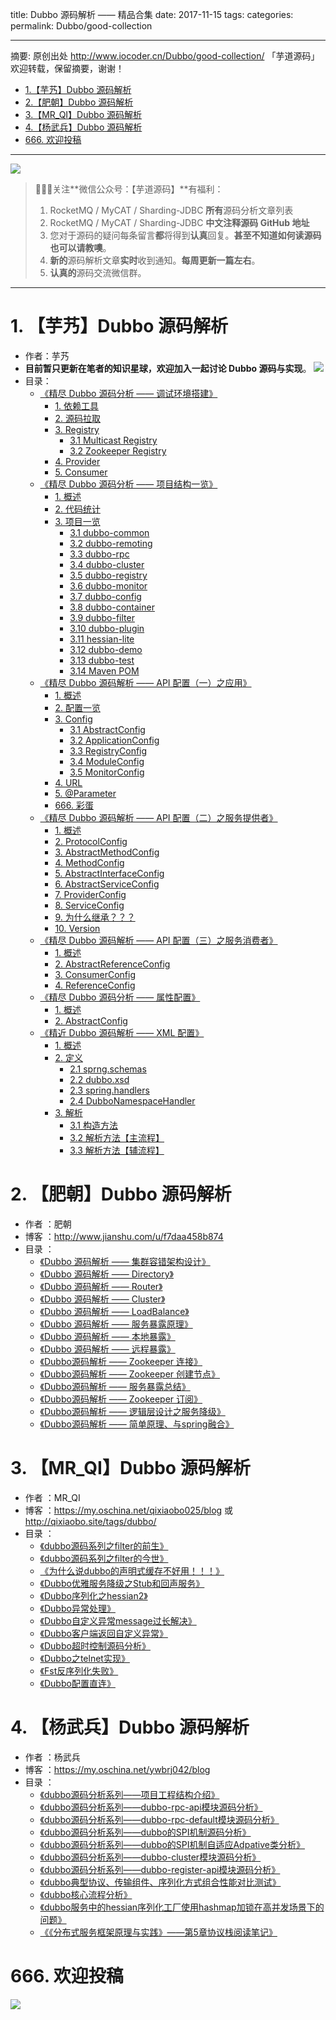 title: Dubbo 源码解析 —— 精品合集
date: 2017-11-15
tags:
categories:
permalink: Dubbo/good-collection

-------

摘要: 原创出处 http://www.iocoder.cn/Dubbo/good-collection/ 「芋道源码」欢迎转载，保留摘要，谢谢！

- [1.【芋艿】Dubbo 源码解析](http://www.iocoder.cn/Dubbo/good-collection/)
- [2.【肥朝】Dubbo 源码解析](http://www.iocoder.cn/Dubbo/good-collection/)
- [3.【MR_QI】Dubbo 源码解析](http://www.iocoder.cn/Dubbo/good-collection/)
- [4.【杨武兵】Dubbo 源码解析](http://www.iocoder.cn/Dubbo/good-collection/)
- [666. 欢迎投稿](http://www.iocoder.cn/Dubbo/good-collection/)

-------

![](http://www.iocoder.cn/images/common/wechat_mp_2017_07_31.jpg)

> 🙂🙂🙂关注**微信公众号：【芋道源码】**有福利：
> 1. RocketMQ / MyCAT / Sharding-JDBC **所有**源码分析文章列表
> 2. RocketMQ / MyCAT / Sharding-JDBC **中文注释源码 GitHub 地址**
> 3. 您对于源码的疑问每条留言**都**将得到**认真**回复。**甚至不知道如何读源码也可以请教噢**。
> 4. **新的**源码解析文章**实时**收到通知。**每周更新一篇左右**。  
> 5. **认真的**源码交流微信群。

-------

# 1. 【芋艿】Dubbo 源码解析

* 作者：芋艿
* **目前暂只更新在笔者的知识星球，欢迎加入一起讨论 Dubbo 源码与实现**。  ![](http://www.iocoder.cn/images/common/zsxq/01.png)
* 目录：
    * [《精尽 Dubbo 源码分析 —— 调试环境搭建》](#) 
        - [1. 依赖工具](http://www.iocoder.cn/Dubbo/build-debugging-environment/)
        - [2. 源码拉取](http://www.iocoder.cn/Dubbo/build-debugging-environment/)
        - [3. Registry](http://www.iocoder.cn/Dubbo/build-debugging-environment/)
          - [3.1 Multicast Registry](http://www.iocoder.cn/Dubbo/build-debugging-environment/)
          - [3.2 Zookeeper Registry](http://www.iocoder.cn/Dubbo/build-debugging-environment/)
        - [4. Provider](http://www.iocoder.cn/Dubbo/build-debugging-environment/)
        - [5. Consumer](http://www.iocoder.cn/Dubbo/build-debugging-environment/)
    * [《精尽 Dubbo 源码分析 —— 项目结构一览》](#) 
        - [1. 概述](http://www.iocoder.cn/Dubbo/intro/)
        - [2. 代码统计](http://www.iocoder.cn/Dubbo/intro/)
        - [3. 项目一览](http://www.iocoder.cn/Dubbo/intro/)
          - [3.1 dubbo-common](http://www.iocoder.cn/Dubbo/intro/)
          - [3.2 dubbo-remoting](http://www.iocoder.cn/Dubbo/intro/)
          - [3.3 dubbo-rpc](http://www.iocoder.cn/Dubbo/intro/)
          - [3.4 dubbo-cluster](http://www.iocoder.cn/Dubbo/intro/)
          - [3.5 dubbo-registry](http://www.iocoder.cn/Dubbo/intro/)
          - [3.6 dubbo-monitor](http://www.iocoder.cn/Dubbo/intro/)
          - [3.7 dubbo-config](http://www.iocoder.cn/Dubbo/intro/)
          - [3.8 dubbo-container](http://www.iocoder.cn/Dubbo/intro/)
          - [3.9 dubbo-filter](http://www.iocoder.cn/Dubbo/intro/)
          - [3.10 dubbo-plugin](http://www.iocoder.cn/Dubbo/intro/)
          - [3.11 hessian-lite](http://www.iocoder.cn/Dubbo/intro/)
          - [3.12 dubbo-demo](http://www.iocoder.cn/Dubbo/intro/)
          - [3.13 dubbo-test](http://www.iocoder.cn/Dubbo/intro/)
          - [3.14 Maven POM](http://www.iocoder.cn/Dubbo/intro/)
    * [《精尽 Dubbo 源码解析 —— API 配置（一）之应用》](#)
        - [1. 概述](http://www.iocoder.cn/Dubbo/configuration-api-1/)
        - [2. 配置一览](http://www.iocoder.cn/Dubbo/configuration-api-1/)
        - [3. Config](http://www.iocoder.cn/Dubbo/configuration-api-1/)
          - [3.1 AbstractConfig](http://www.iocoder.cn/Dubbo/configuration-api-1/)
          - [3.2 ApplicationConfig](http://www.iocoder.cn/Dubbo/configuration-api-1/)
          - [3.3 RegistryConfig](http://www.iocoder.cn/Dubbo/configuration-api-1/)
          - [3.4 ModuleConfig](http://www.iocoder.cn/Dubbo/configuration-api-1/)
          - [3.5 MonitorConfig](http://www.iocoder.cn/Dubbo/configuration-api-1/)
        - [4. URL](http://www.iocoder.cn/Dubbo/configuration-api-1/)
        - [5. @Parameter](http://www.iocoder.cn/Dubbo/configuration-api-1/)
        - [666. 彩蛋](http://www.iocoder.cn/Dubbo/configuration-api-1/)
    * [《精尽 Dubbo 源码解析 —— API 配置（二）之服务提供者》](#)
        - [1. 概述](http://www.iocoder.cn/Dubbo/configuration-api-2/)
        - [2. ProtocolConfig](http://www.iocoder.cn/Dubbo/configuration-api-2/)
        - [3. AbstractMethodConfig](http://www.iocoder.cn/Dubbo/configuration-api-2/)
        - [4. MethodConfig](http://www.iocoder.cn/Dubbo/configuration-api-2/)
        - [5. AbstractInterfaceConfig](http://www.iocoder.cn/Dubbo/configuration-api-2/)
        - [6. AbstractServiceConfig](http://www.iocoder.cn/Dubbo/configuration-api-2/)
        - [7. ProviderConfig](http://www.iocoder.cn/Dubbo/configuration-api-2/)
        - [8. ServiceConfig](http://www.iocoder.cn/Dubbo/configuration-api-2/)
        - [9. 为什么继承？？？](http://www.iocoder.cn/Dubbo/configuration-api-2/)
        - [10. Version](http://www.iocoder.cn/Dubbo/configuration-api-2/)
    * [《精尽 Dubbo 源码解析 —— API 配置（三）之服务消费者》](#)
        - [1. 概述](http://www.iocoder.cn/Dubbo/configuration-api-3/)
        - [2. AbstractReferenceConfig](http://www.iocoder.cn/Dubbo/configuration-api-3/)
        - [3. ConsumerConfig](http://www.iocoder.cn/Dubbo/configuration-api-3/)
        - [4. ReferenceConfig](http://www.iocoder.cn/Dubbo/configuration-api-3/)
    * [《精尽 Dubbo 源码分析 —— 属性配置》](#)
        - [1. 概述](http://www.iocoder.cn/Dubbo/configuration-properties/)
        - [2. AbstractConfig](http://www.iocoder.cn/Dubbo/configuration-properties/)
    * [《精近 Dubbo 源码解析 —— XML 配置》](#)
        - [1. 概述](http://www.iocoder.cn/Dubbo/configuration-xml/)
        - [2. 定义](http://www.iocoder.cn/Dubbo/configuration-xml/)
          - [2.1 sprng.schemas](http://www.iocoder.cn/Dubbo/configuration-xml/)
          - [2.2 dubbo.xsd](http://www.iocoder.cn/Dubbo/configuration-xml/)
          - [2.3 spring.handlers](http://www.iocoder.cn/Dubbo/configuration-xml/)
          - [2.4 DubboNamespaceHandler](http://www.iocoder.cn/Dubbo/configuration-xml/)
        - [3. 解析](http://www.iocoder.cn/Dubbo/configuration-xml/)
          - [3.1 构造方法](http://www.iocoder.cn/Dubbo/configuration-xml/)
          - [3.2 解析方法【主流程】](http://www.iocoder.cn/Dubbo/configuration-xml/)
          - [3.3 解析方法【辅流程】](http://www.iocoder.cn/Dubbo/configuration-xml/)

# 2. 【肥朝】Dubbo 源码解析

* 作者 ：肥朝
* 博客 ：http://www.jianshu.com/u/f7daa458b874
* 目录 ：
    * [《Dubbo 源码解析 —— 集群容错架构设计》](https://mp.weixin.qq.com/s?__biz=MzUzMTA2NTU2Ng==&mid=2247483767&idx=1&sn=faf031cdc362599276d3cc58598dd51d&chksm=fa497ec6cd3ef7d0729f6dff9baa116b91dfa6624ffac618620d46558d1d23afeb4b9cf789d2#rd) 
    * [《Dubbo 源码解析 —— Directory》](https://mp.weixin.qq.com/s?__biz=MzUzMTA2NTU2Ng==&mid=2247483776&idx=1&sn=0410235af44b2991c163cfdfefeb26e4&chksm=fa497e31cd3ef727d30b1000a6e805c1c69fe65aef5b771d93b5283be4141850d234d5d765c0#rd)
    * [《Dubbo 源码解析 —— Router》](https://mp.weixin.qq.com/s?__biz=MzUzMTA2NTU2Ng==&mid=2247483785&idx=1&sn=a858a8cef7ecd86ac966138bfc28e6e0&chksm=fa497e38cd3ef72e3a16ef1c7294c379c73785de6e64388ec3e82986eda9bb4dfffbbb29b81e#rd)
    * [《Dubbo 源码解析 —— Cluster》](https://mp.weixin.qq.com/s?__biz=MzUzMTA2NTU2Ng==&mid=2247483794&idx=1&sn=02f1685fc1b0d32e3490d4d7536d6a6e&chksm=fa497e23cd3ef7351e30893cc79205fd684f69d1643056342b16dcdd20ac0293d1bcbaae60ab#rd)
    * [《Dubbo 源码解析 —— LoadBalance》](https://mp.weixin.qq.com/s?__biz=MzUzMTA2NTU2Ng==&mid=2247483815&idx=1&sn=9829fd2fe1eb03b1266f03415d1d305f&chksm=fa497e16cd3ef7005df4713fcaa7394022b268752ab0ac66fc15fff5c49e7c920fa6d5cebd33#rd)
    * [《Dubbo 源码解析 —— 服务暴露原理》](https://mp.weixin.qq.com/s?__biz=MzUzMTA2NTU2Ng==&mid=2247483828&idx=1&sn=cf831fe49cad554b82e2add9b08dcf97&chksm=fa497e05cd3ef71365d1633fe3b3a2b81a929dafbdab510e4ed9a03bb43e4937a403fa25cac6#rd)
    * [《Dubbo 源码解析 —— 本地暴露》](https://mp.weixin.qq.com/s?__biz=MzUzMTA2NTU2Ng==&mid=2247483861&idx=1&sn=045bb16117e6175d9e6310905aa04405&chksm=fa497e64cd3ef7725e351efa3e35934caf46f109569fc97ce1cab77ba6460ca06519d3d6b8c7#rd)
    * [《Dubbo 源码解析 —— 远程暴露》](https://mp.weixin.qq.com/s?__biz=MzUzMTA2NTU2Ng==&mid=2247483887&idx=1&sn=f63868d98907959a2aea17f55d4fe0aa&chksm=fa497e5ecd3ef748cecd9641c034136b2e4502ba746d5d2dd6c95547bc73a1410377bb81eae2#rd)
    * [《Dubbo源码解析 —— Zookeeper 连接》](https://mp.weixin.qq.com/s?__biz=MzUzMTA2NTU2Ng==&mid=2247483909&idx=1&sn=7274f1e44d180f138a9e57c9ebd712e7&chksm=fa497db4cd3ef4a215b5109dec6a1269eae7207543640c997ead58fb15427c33c7e216ea152f#rd)
    * [《Dubbo源码解析 —— Zookeeper 创建节点》](https://mp.weixin.qq.com/s?__biz=MzUzMTA2NTU2Ng==&mid=2247483934&idx=1&sn=f22159486d50ee20f1d5400c3e70e51a&chksm=fa497dafcd3ef4b9aca5e3608ba7cfcd6dc28220e62030c97c1b091225ba84184df296ce5f09#rd)
    * [《Dubbo源码解析 —— 服务暴露总结》](https://mp.weixin.qq.com/s?__biz=MzUzMTA2NTU2Ng==&mid=2247483961&idx=1&sn=1c26d1ee5280175ad1663e0c90f71cb5&chksm=fa497d88cd3ef49e310bcd3ac0bdb8a408504d3643975238816328066d88e787eac358adfc03#rd)
    * [《Dubbo源码解析 —— Zookeeper 订阅》](https://mp.weixin.qq.com/s?__biz=MzUzMTA2NTU2Ng==&mid=2247484014&idx=1&sn=0b2e2efec6668d33166aca571add19da&chksm=fa497ddfcd3ef4c96d8a002ecd83b28660dddb7675b2177106aea1966e3c8ae78c04e01acc69#rd)
    * [《Dubbo源码解析 —— 逻辑层设计之服务降级》](https://mp.weixin.qq.com/s?__biz=MzUzMTA2NTU2Ng==&mid=2247484096&idx=1&sn=c6bf3c48ca3c95949fea5816dbdfa50c&chksm=fa497d71cd3ef467fba2578dab66a965b9e7c4f82bf7072f7179a3424e08eb993ddc5660a2d7#rd)
    * [《Dubbo源码解析 —— 简单原理、与spring融合》]()

# 3. 【MR_QI】Dubbo 源码解析

* 作者 ：MR_QI
* 博客 ：https://my.oschina.net/qixiaobo025/blog 或 http://qixiaobo.site/tags/dubbo/
* 目录 ：
    * [《dubbo源码系列之filter的前生》](https://my.oschina.net/qixiaobo025/blog/995254)
    * [《dubbo源码系列之filter的今世》](https://my.oschina.net/qixiaobo025/blog/995281)
    * [《为什么说dubbo的声明式缓存不好用！！！》](https://my.oschina.net/qixiaobo025/blog/995772)
    * [《Dubbo优雅服务降级之Stub和回声服务》](https://my.oschina.net/qixiaobo025/blog/1014845)
    * [《Dubbo序列化之hessian2》](https://my.oschina.net/qixiaobo025/blog/1073902)
    * [《Dubbo异常处理》](https://my.oschina.net/qixiaobo025/blog/1142720)
    * [《Dubbo自定义异常message过长解决》](https://my.oschina.net/qixiaobo025/blog/1153876)
    * [《Dubbo客户端返回自定义异常》](https://my.oschina.net/qixiaobo025/blog/1154492)
    * [《Dubbo超时控制源码分析》](https://my.oschina.net/qixiaobo025/blog/1186779)
    * [《Dubbo之telnet实现》](https://my.oschina.net/qixiaobo025/blog/1417321)
    * [《Fst反序列化失败》](https://my.oschina.net/qixiaobo025/blog/1519566)
    * [《Dubbo配置直连》](https://my.oschina.net/qixiaobo025/blog/1527009)
    
# 4. 【杨武兵】Dubbo 源码解析

* 作者 ：杨武兵
* 博客 ：https://my.oschina.net/ywbrj042/blog
* 目录 ：
    * [《dubbo源码分析系列——项目工程结构介绍》](https://my.oschina.net/ywbrj042/blog/683515)
    * [《dubbo源码分析系列——dubbo-rpc-api模块源码分析》](https://my.oschina.net/ywbrj042/blog/683719)
    * [《dubbo源码分析系列——dubbo-rpc-default模块源码分析》](https://my.oschina.net/ywbrj042/blog/684718)
    * [《dubbo源码分析系列——dubbo的SPI机制源码分析》](https://my.oschina.net/ywbrj042/blog/687443)
    * [《dubbo源码分析系列——dubbo的SPI机制自适应Adpative类分析》](https://my.oschina.net/ywbrj042/blog/688042)
    * [《dubbo源码分析系列——dubbo-cluster模块源码分析》](https://my.oschina.net/ywbrj042/blog/689818)
    * [《dubbo源码分析系列——dubbo-register-api模块源码分析》](https://my.oschina.net/ywbrj042/blog/690342)
    * [《dubbo典型协议、传输组件、序列化方式组合性能对比测试》](https://my.oschina.net/ywbrj042/blog/690691)
    * [《dubbo核心流程分析》](https://my.oschina.net/ywbrj042/blog/702521)
    * [《dubbo服务中的hessian序列化工厂使用hashmap加锁在高并发场景下的问题》](https://my.oschina.net/ywbrj042/blog/466151)
    * [《《分布式服务框架原理与实践》——第5章协议栈阅读笔记》](https://my.oschina.net/ywbrj042/blog/713403)

# 666. 欢迎投稿

![](http://www.iocoder.cn/images/common/zsxq/01.png)


